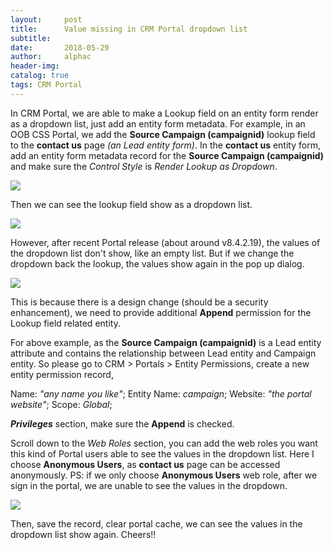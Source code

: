 ```yaml
---
layout:     post
title:      Value missing in CRM Portal dropdown list
subtitle:   
date:       2018-05-29
author:     alphac
header-img: 
catalog: true
tags: CRM Portal
---
```


In CRM Portal, we are able to make a Lookup field on an entity form render as a dropdown list, just add an entity form metadata. For example, in an OOB CSS Portal, we add the **Source Campaign (campaignid)** lookup field to the **contact us** page *(an Lead entity form)*. In the **contact us** entity form, add an entity form metadata record for the **Source Campaign (campaignid)** and make sure the *Control Style* is *Render Lookup as Dropdown*.

![](/img/Value-missing-in-CRM-Portal-dropdown-list/001.png)

Then we can see the lookup field show as a dropdown list.

![](/img/Value-missing-in-CRM-Portal-dropdown-list/002.png)

However, after recent Portal release (about around v8.4.2.19), the values of the dropdown list don't show, like an empty list. But if we change the dropdown back the lookup, the values show again in the pop up dialog.

![](/img/Value-missing-in-CRM-Portal-dropdown-list/003.png)

This is because there is a design change (should be a security enhancement), we need to provide additional **Append** permission for the Lookup field related entity.

For above example, as the **Source Campaign (campaignid)** is a Lead entity attribute and contains the relationship between Lead entity and Campaign entity. So please go to CRM > Portals > Entity Permissions, create a new entity permission record, 

Name: *"any name you like"*; Entity Name: *campaign*; Website: *"the portal website"*; Scope: *Global*;

***Privileges*** section, make sure the **Append** is checked.

Scroll down to the *Web Roles* section, you can add the web roles you want this kind of Portal users able to see the values in the dropdown list. Here I choose **Anonymous Users**, as **contact us** page can be accessed anonymously. PS: if we only choose **Anonymous Users** web role, after we sign in the portal, we are unable to see the values in the dropdown.

![](/img/Value-missing-in-CRM-Portal-dropdown-list/004.png)

Then, save the record, clear portal cache, we can see the values in the dropdown list show again. Cheers!!